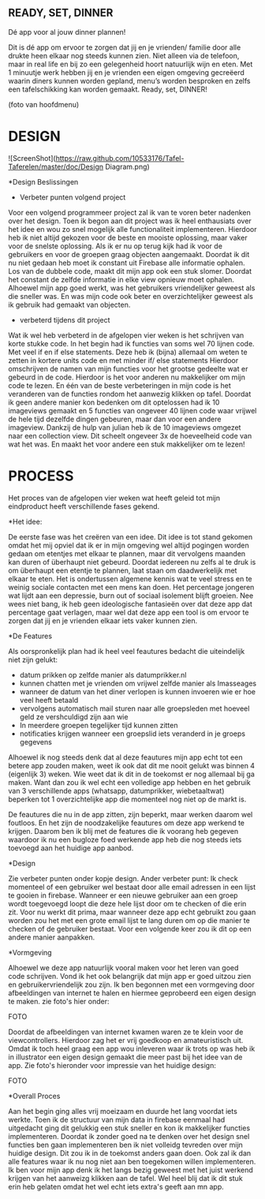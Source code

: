 ## READY, SET, DINNER
Dé app voor al jouw dinner plannen! 

Dit is dé app om ervoor te zorgen dat jij en je vrienden/ familie door alle drukte heen elkaar nog steeds kunnen zien. 
Niet alleen via de telefoon, maar in real life en bij zo een gelegenheid hoort natuurlijk wijn en eten. 
Met 1 minuutje werk hebben jij en je vrienden een eigen omgeving gecreëerd waarin diners kunnen worden gepland, 
menu’s worden besproken en zelfs een tafelschikking kan worden gemaakt. 
Ready, set, DINNER! 

(foto van hoofdmenu) 

# DESIGN


![ScreenShot](https://raw.github.com/10533176/Tafel-Taferelen/master/doc/Design Diagram.png)


*Design Beslissingen 

* Verbeter punten volgend project

Voor een volgend programmeer project zal ik van te voren beter nadenken over het design. 
Toen ik begon aan dit project was ik heel enthausiats over het idee en wou zo snel mogelijk alle functionaliteit implementeren. 
Hierdoor heb ik niet altijd gekozen voor de beste en mooiste oplossing, maar vaker voor de snelste oplossing. 
Als ik er nu op terug kijk had ik voor de gebruikers en voor de groepen graag objecten aangemaakt. 
Doordat ik dit nu niet gedaan heb moet ik constant uit Firebase alle informatie ophalen. Los van de dubbele code, 
maakt dit mijn app ook een stuk slomer. Doordat het constant de zelfde informatie in elke view opnieuw moet ophalen. 
Alhoewel mijn app goed werkt, was het gebruikers vriendelijker geweest als die sneller was. En was mijn code ook beter en 
overzichtelijker geweest als ik gebruik had gemaakt van objecten. 


* verbeterd tijdens dit project 

Wat ik wel heb verbeterd in de afgelopen vier weken is het schrijven van korte stukke code. In het begin had ik functies van soms wel 70 
lijnen code. Met veel if en if else statements. Deze heb ik (bijna) allemaal om weten te zetten in kortere units code en met minder if/ else statements 
Hierdoor omschrijven de namen van mijn functies voor het grootse gedeelte wat er gebeurd in de code. Hierdoor is het voor anderen nu 
makkelijker om mijn code te lezen. 
En één van de beste verbeteringen in mijn code is het veranderen van de functies rondom het aanwezig klikken op tafel. Doordat ik geen 
andere manier kon bedenken om dit optelossen had ik 10 imageviews gemaakt en 5 functies van ongeveer 40 lijnen code waar vrijwel de hele 
tijd dezelfde dingen gebeuren, maar dan voor een andere imageview. Dankzij de hulp van julian heb ik de 10 imageviews omgezet naar een collection view. Dit scheelt ongeveer 3x de hoeveelheid code van wat het was. En maakt het voor andere een stuk makkelijker om te lezen! 

 
# PROCESS
Het proces van de afgelopen vier weken wat heeft geleid tot mijn eindproduct heeft verschillende fases gekend. 

*Het idee: 

De eerste fase was het creëren van een idee. Dit idee is tot stand gekomen omdat het mij opviel dat ik er in mijn omgeving wel altijd pogingen worden gedaan om etentjes met elkaar te plannen, 
maar dit vervolgens maanden kan duren of überhaupt niet gebeurd. Doordat iedereen nu zelfs al te druk is om überhaupt een etentje te plannen, laat staan om daadwerkelijk met elkaar te eten. 
Het is ondertussen algemene kennis wat te veel stress en te weinig sociale contacten met een mens kan doen. Het percentage jongeren wat lijdt aan een depressie, burn out of sociaal isolement blijft groeien. 
Nee wees niet bang, ik heb geen ideologische fantasieën over dat deze app dat percentage gaat verlagen, maar wel dat deze app een tool is om ervoor te zorgen dat jij en je vrienden elkaar iets vaker kunnen zien. 

*De Features 

Als oorspronkelijk plan had ik heel veel feautures bedacht die uiteindelijk niet zijn gelukt: 

* datum prikken op zelfde manier als datumprikker.nl
* kunnen chatten met je vrienden om vrijwel zelfde manier als Imasseages 
* wanneer de datum van het diner verlopen is kunnen invoeren wie er hoe veel heeft betaald 
* vervolgens automatisch mail sturen naar alle groepsleden met hoeveel geld ze vershculdigd zijn aan wie 
* In meerdere groepen tegelijker tijd kunnen zitten 
* notificaties krijgen wanneer een groepslid iets veranderd in je groeps gegevens 

Alhoewel ik nog steeds denk dat al deze feautures mijn app echt tot een betere app zouden maken, weet ik ook dat dit me nooit gelukt was binnen 4 (eigenlijk 3) weken. Wie weet dat ik dit in de toekomst er nog allemaal bij ga maken. Want dan zou ik wel echt een volledige app hebben en het gebruik van 3 verschillende apps (whatsapp, datumprikker, wiebetaaltwat) beperken tot 1 overzichtelijke app die momenteel nog niet op de markt is. 

De feautures die nu in de app zitten, zijn beperkt, maar werken daarom wel foutloos. En het zijn de noodzakelijke feautures om deze app werkend te krijgen. Daarom ben ik blij met de features die ik voorang heb gegeven waardoor ik nu een bugloze foed werkende app heb die nog steeds iets toevoegd aan het huidige app aanbod. 

*Design 

Zie verbeter punten onder kopje design. 
Ander verbeter punt: 
Ik check momenteel of een gebruiker wel bestaat door alle email adressen in een lijst te gooien in firebase. 
Wanneer er een nieuwe gebruiker aan een groep wordt toegevoegd loopt die deze hele lijst door om te checken of die erin zit. 
Voor nu werkt dit prima, maar wanneer deze app echt gebruikt zou gaan worden zou het met een grote email lijst te lang duren om op die manier te checken of de gebruiker bestaat. Voor een volgende keer zou ik dit op een andere manier aanpakken. 

*Vormgeving 

Alhoewel we deze app natuurlijk vooral maken voor het leren van goed code schrijven. Vond ik het ook belangrijk dat mijn app er goed uitzou zien en gebruikervriendelijk zou zijn. 
Ik ben begonnen met een vormgeving door afbeeldingen van internet te halen en hiermee geprobeerd een eigen design te maken. 
zie foto's hier onder: 

FOTO



Doordat de afbeeldingen van internet kwamen waren ze te klein voor de viewcontrollers. Hierdoor zag het er vrij goedkoop en amateuristisch uit. Omdat ik toch heel graag een app wou inleveren waar ik trots op was heb ik in illustrator een eigen design gemaakt die meer past bij het idee van de app. 
Zie foto's hieronder voor impressie van het huidige design: 

FOTO

*Overall Proces 

Aan het begin ging alles vrij moeizaam en duurde het lang voordat iets werkte. Toen ik de structuur van mijn data in firebase eenmaal had uitgedacht ging dit gelukkig een stuk sneller en kon ik makkelijker functies implementeren. Doordat ik zonder goed na te denken over het design snel functies ben gaan implementeren ben ik niet volleidg tevreden over mijn huidige design. Dit zou ik in de toekomst anders gaan doen. Ook zal ik dan alle features waar ik nu nog niet aan ben toegekomen willen implementeren. 
Ik ben voor mijn app denk ik het langs bezig geweest met het juist werkend krijgen van het aanweizg klikken aan de tafel. Wel heel blij dat ik dit stuk erin heb gelaten omdat het wel echt iets extra's geeft aan mn app. 






